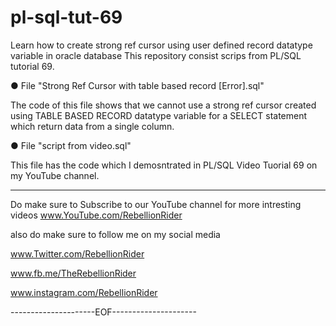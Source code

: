 # pl-sql-tut-69
Learn how to create strong ref cursor using user defined record datatype variable in oracle database
This repository consist scrips from PL/SQL tutorial 69.

● File "Strong Ref Cursor with table based record [Error].sql"

The code of this file shows that we cannot use a strong ref cursor created using TABLE BASED RECORD datatype variable 
for a SELECT statement which return data from a single column.

● File "script from video.sql"

This file has the code which I demosntrated in PL/SQL Video Tuorial 69 on my YouTube channel.




------------------------------------------
Do make sure to Subscribe to our YouTube channel for more intresting videos
www.YouTube.com/RebellionRider

also do make sure to follow me on my social media 

www.Twitter.com/RebellionRider

www.fb.me/TheRebellionRider

www.instagram.com/RebellionRider

---------------------EOF---------------------
